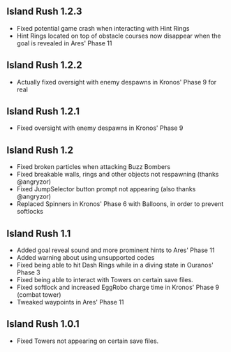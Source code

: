 ## Island Rush 1.2.3
- Fixed potential game crash when interacting with Hint Rings
- Hint Rings located on top of obstacle courses now disappear when the goal is revealed in Ares' Phase 11

## Island Rush 1.2.2
- Actually fixed oversight with enemy despawns in Kronos' Phase 9 for real

## Island Rush 1.2.1
- Fixed oversight with enemy despawns in Kronos' Phase 9

## Island Rush 1.2
- Fixed broken particles when attacking Buzz Bombers
- Fixed breakable walls, rings and other objects not respawning (thanks @angryzor)
- Fixed JumpSelector button prompt not appearing (also thanks @angryzor)
- Replaced Spinners in Kronos' Phase 6 with Balloons, in order to prevent softlocks

## Island Rush 1.1
- Added goal reveal sound and more prominent hints to Ares' Phase 11
- Added warning about using unsupported codes
- Fixed being able to hit Dash Rings while in a diving state in Ouranos' Phase 3
- Fixed being able to interact with Towers on certain save files.
- Fixed softlock and increased EggRobo charge time in Kronos' Phase 9 (combat tower)
- Tweaked waypoints in Ares' Phase 11

## Island Rush 1.0.1
- Fixed Towers not appearing on certain save files.